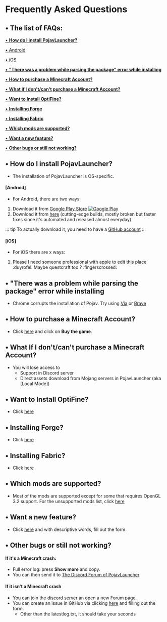 # Frequently Asked Questions
## • The list of FAQs:

 [• **How do I install PojavLauncher?**](/guide/frequently-asked-questions.md#•-how-do-i-install-pojavlauncher)

 [• Android](/guide/frequently-asked-questions.md#android)

 [• iOS](/guide/frequently-asked-questions.md#ios)
 
 [• **"There was a problem while parsing the package" error while installing**](/guide/frequently-asked-questions.md#•-there-was-a-problem-while-parsing-the-package-error-while-installing)

 [• **How to purchase a Minecraft Account?**](/guide/frequently-asked-questions.md#•-how-to-purchase-a-minecraft-account)

 [• **What if I don't/can't purchase a Minecraft Account?**](/guide/frequently-asked-questions.md#•-what-if-i-don-t-can-t-purchase-a-minecraft-account)

 [• **Want to Install OptiFine?**](/guide/frequently-asked-questions.md#•-want-to-install-optifine)

 [• **Installing Forge**](/guide/frequently-asked-questions.md#•-installing-forge)

 [• **Installing Fabric**](/guide/frequently-asked-questions.md#•-installing-fabric)

 [• **Which mods are supported?**](/guide/frequently-asked-questions.md#•-which-mods-are-supported)

 [• **Want a new feature?**](/guide/frequently-asked-questions.md#•-want-a-new-feature)

 [• **Other bugs or still not working?**](/guide/frequently-asked-questions.md#•-other-bugs-or-still-not-working)

## • How do I install PojavLauncher?
* The installation of PojavLauncher is OS-specific.
#### **[Android]**
* For Android, there are two ways:
1. Download it from [Google Play Store](https://play.google.com/store/apps/details?id=net.kdt.pojavlaunch) 
[![Google Play](https://play.google.com/intl/en_us/badges/static/images/badges/en_badge_web_generic.png)](https://play.google.com/store/apps/details?id=net.kdt.pojavlaunch)
2. Download it from [here](https://github.com/PojavLauncherTeam/PojavLauncher/actions/) (cutting-edge builds, mostly broken but faster fixes since it's automated and released almost everyday)

::: tip
To actually download it, you need to have a [GitHub account](https://github.com/login)
::: 

#### **[iOS]**
* For iOS there are x ways:
1. Please I need someone professional with apple to edit this place :duyrofel:
Maybe questcraft too ? :fingerscrossed:

## • "There was a problem while parsing the package" error while installing
* Chrome corrupts the installation of Pojav. Try using [Via](https://play.google.com/store/apps/details?id=mark.via.gp) or [Brave](https://play.google.com/store/apps/details?id=com.brave.browser)
## • How to purchase a Minecraft Account?
* Click [here](https://www.minecraft.net/en-us/get-minecraft) and click on **Buy the game**.
## • What If I don't/can't purchase a Minecraft Account?
* You will lose access to
  * Support in Discord server
  * Direct assets download from Mojang servers in PojavLauncher (aka [Local Mode])

## • Want to Install OptiFine?
* Click [here](https://criticalrange.github.io/guide/installing-optifine.html)
## • Installing Forge?
* Click [here](https://criticalrange.github.io/guide/installing-forge.html)
## • Installing Fabric?
* Click [here](https://criticalrange.github.io/guide/installing-fabric.html)
## • Which mods are supported?
* Most of the mods are supported except for some that requires OpenGL 3.2 support. For the unsupported mods list, click [here](https://criticalrange.github.io/guide/unsupported-mods-list.html)
## • Want a new feature?
* Click [here](https://github.com/PojavLauncherTeam/PojavLauncher/issues/new?assignees=&labels=enhancement&template=feature_request.yml&title=%5BF-Req%5D+<Short+description>) and with descriptive words, fill out the form.
## • Other bugs or still not working?
#### If it's a Minecraft crash:
- Full error log: press **Show more** and copy.
- You can then send it to [The Discord Forum of PojavLauncher](https://discord.com/channels/724163890803638273/1020133138183229471)
#### If it isn't a Minecraft crash
* You can join the [discord server](https://discord.gg/twTENV9wHZ) an open a new Forum page.
* You can create an issue in GitHub via clicking [here](https://github.com/PojavLauncherTeam/PojavLauncher/issues/new?assignees=&labels=bug&template=bug_report.yml&title=%5BBUG%5D+<Short+description>) and filling out the form.
  * Other than the latestlog.txt, it should take your seconds 
